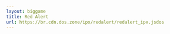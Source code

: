 ```yaml
---
layout: biggame
title: Red Alert
url: https://br.cdn.dos.zone/ipx/redalert/redalert_ipx.jsdos
---
```

